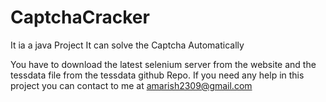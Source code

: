 # CaptchaCracker
It ia a java Project 
It can solve the Captcha Automatically


You have to download the latest  selenium server  from the website and the tessdata file from the tessdata github Repo.
If you need any help in this project you can contact to me at amarish2309@gmail.com
